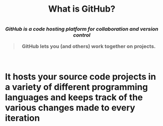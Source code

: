 <h1 align="center"> What is GitHub?<h1>
  <h3 align="center">
  
*GitHub is a code hosting platform for collaboration and version control*

>GitHub lets you (and others) work together on projects. 

</h3>
<h1 align="center>
 Why Github ?
  <h1>
 <img src=imgs/whyisgit.jpg />
           
 <br>It hosts your source code projects in a variety of different programming languages and keeps track of the various changes made to every iteration</br>
